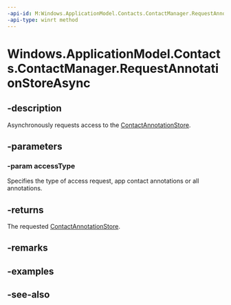 ```yaml
---
-api-id: M:Windows.ApplicationModel.Contacts.ContactManager.RequestAnnotationStoreAsync(Windows.ApplicationModel.Contacts.ContactAnnotationStoreAccessType)
-api-type: winrt method
---
```


<!-- Method syntax
public Windows.Foundation.IAsyncOperation<Windows.ApplicationModel.Contacts.ContactAnnotationStore> RequestAnnotationStoreAsync(Windows.ApplicationModel.Contacts.ContactAnnotationStoreAccessType accessType)
-->

# Windows.ApplicationModel.Contacts.ContactManager.RequestAnnotationStoreAsync

## -description
Asynchronously requests access to the [ContactAnnotationStore](contactannotationstore.md).

## -parameters
### -param accessType
Specifies the type of access request, app contact annotations or all annotations.

## -returns
The requested [ContactAnnotationStore](contactannotationstore.md).

## -remarks

## -examples

## -see-also
